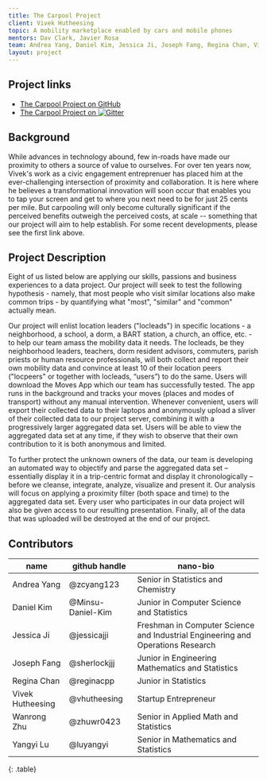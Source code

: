 ```yaml
---
title: The Carpool Project
client: Vivek Hutheesing
topic: A mobility marketplace enabled by cars and mobile phones
mentors: Dav Clark, Javier Rosa
team: Andrea Yang, Daniel Kim, Jessica Ji, Joseph Fang, Regina Chan, Vivek Hutheesing, Wanrong Zhu, Yangyi Lu
layout: project
---
```

## Project links

 - [The Carpool Project on GitHub](https://github.com/BIDS-collaborative/the-carpool-project)
 - [The Carpool Project on
   ![Gitter](https://badges.gitter.im/Join%20Chat.svg)
   ](https://gitter.im/BIDS-collaborative/the-carpool-project)

## Background

While advances in technology abound, few in-roads have made our proximity to others a source of value to ourselves. For over ten years now, Vivek's work as a civic engagement entreprenuer has placed him at the ever-challenging intersection of proximity and collaboration. It is here where he believes a transformational innovation will soon occur that enables you to tap your screen and get to where you next need to be for just 25 cents per mile. But carpooling will only become culturally significant if the perceived benefits outweigh the perceived costs, at scale -- something that our project will aim to help establish. For some recent developments, please see the first link above.

## Project Description

Eight of us listed below are applying our skills, passions and business experiences to a data project. Our project will seek to test the following hypothesis - namely, that most people who visit similar locations also make common trips - by quantifying what "most", "similar" and "common" actually mean.

Our project will enlist location leaders ("locleads") in specific locations - a neighborhood, a school, a dorm, a BART station, a church, an office, etc. - to help our team amass the mobility data it needs. The locleads, be they neighborhood leaders, teachers, dorm resident advisors, commuters, parish priests or human resource professionals, will both collect and report their own mobility data and convince at least 10 of their location peers ("locpeers" or together with locleads, “users”) to do the same. Users will download the Moves App which our team has successfully tested. The app runs in the background and tracks your moves (places and modes of transport) without any manual intervention. Whenever convenient, users will export their collected data to their laptops and anonymously upload a sliver of their collected data to our project server, combining it with a progressively larger aggregated data set.  Users will be able to view the aggregated data set at any time, if they wish to observe that their own contribution to it is both anonymous and limited.

To further protect the unknown owners of the data, our team is developing an automated way to objectify and parse the aggregated data set – essentially display it in a trip-centric format and display it chronologically – before we cleanse, integrate, analyze, visualize and present it. Our analysis will focus on applying a proximity filter (both space and time) to the aggregated data set. Every user who participates in our data project will also be given access to our resulting presentation. Finally, all of the data that was uploaded will be destroyed at the end of our project.

## Contributors

name | github handle | nano-bio 
--- | --- | ---
Andrea Yang | @zcyang123 |  Senior in Statistics and Chemistry 
Daniel Kim | @Minsu-Daniel-Kim |  Junior in Computer Science and Statistics
Jessica Ji | @jessicajji | Freshman in Computer Science and Industrial Engineering and Operations Research
Joseph Fang | @sherlockjjj | Junior in Engineering Mathematics and Statistics
Regina Chan | @reginacpp | Junior in Statistics
Vivek Hutheesing | @vhutheesing | Startup Entrepreneur
Wanrong Zhu | @zhuwr0423 | Senior in Applied Math and Statistics
Yangyi Lu | @luyangyi | Senior in Mathematics and Statistics
{: .table}


